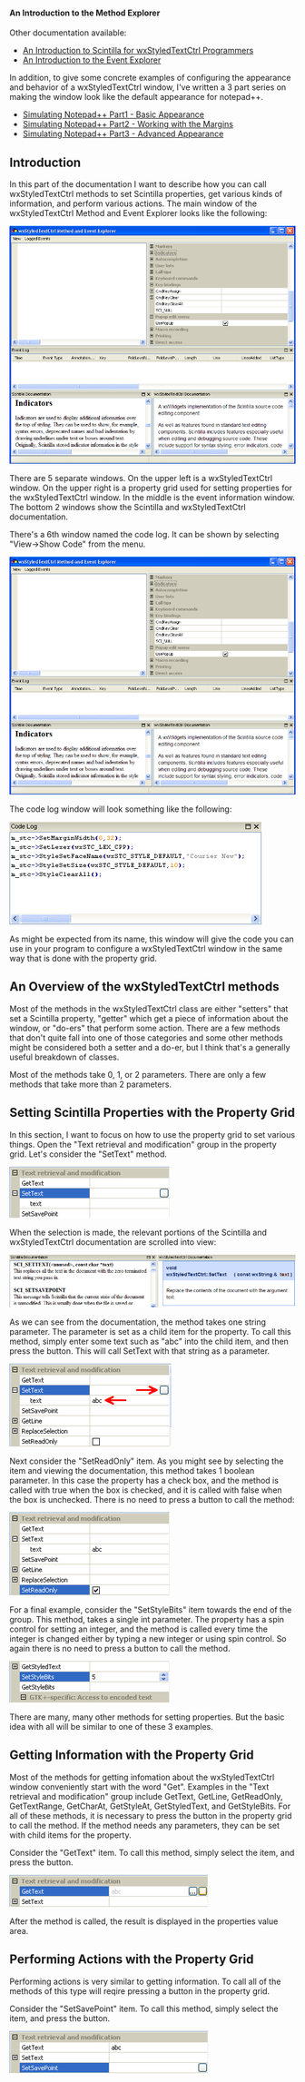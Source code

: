 #### An Introduction to the Method Explorer

Other documentation available:
 - [An Introduction to Scintilla for wxStyledTextCtrl Programmers](https://github.com/NewPagodi/wxSTCmee/blob/master/doc/IntroductionToScintilla.md)
 - [An Introduction to the Event Explorer](https://github.com/NewPagodi/wxSTCmee/blob/master/doc/EventExplorer.md)
 
In addition, to give some concrete examples of configuring the appearance and behavior of a wxStyledTextCtrl window, I've written a 3 part series on making the window look like the default appearance for notepad++.

 - [Simulating Notepad++ Part1 - Basic Appearance](https://github.com/NewPagodi/wxSTCmee/blob/master/doc/SimulatingNotepad++Part1_BasicAppearance.md)
 - [Simulating Notepad++ Part2 - Working with the Margins](https://github.com/NewPagodi/wxSTCmee/blob/master/doc/SimulatingNotepad++Part2_Margins.md)
 - [Simulating Notepad++ Part3 - Advanced Appearance](https://github.com/NewPagodi/wxSTCmee/blob/master/doc/SimulatingNotepad++Part3_AdvancedAppearance.md)

## Introduction 
In this part of the documentation I want to describe how you can call wxStyledTextCtrl methods to set Scintilla properties, get various kinds of information, and perform various actions.  The main window of the wxStyledTextCtrl Method and Event Explorer looks like the following:

![wxStyledTextCtrl Method and Event Explorer ](https://github.com/NewPagodi/wxSTCmee/blob/master/doc/img/stcmee.png "wxStyledTextCtrl Method and Event Explorer ") 

There are 5 separate windows.  On the upper left is a wxStyledTextCtrl window.  On the upper right is a property grid used for setting properties for the wxStyledTextCtrl window.  In the middle is the event information window.  The bottom 2 windows show the Scintilla and wxStyledTextCtrl documentation.  

There's a 6th window named the code log.  It can be shown by selecting "View->Show Code" from the menu. 

![The Show Code Menu Item](https://github.com/NewPagodi/wxSTCmee/blob/master/doc/img/stcmee.png "The Show Code Menu Item") 

The code log window will look something like the following:

![The Code Log Window](https://github.com/NewPagodi/wxSTCmee/blob/master/doc/img/codelog.png "The Code Log Window") 

As might be expected from its name, this window will give the code you can use in your program to configure a wxStyledTextCtrl window in the same way that is done with the property grid.

## An Overview of the wxStyledTextCtrl methods

Most of the methods in the wxStyledTextCtrl class are either "setters" that set a Scintilla property, "getter" which get a piece of information about the window, or "do-ers" that perform some action.  There are a few methods that don't quite fall into one of those categories and some other methods might be considered both a setter and a do-er, but I think that's a generally useful breakdown of classes.

Most of the methods take 0, 1, or 2 parameters.  There are only a few methods that take more than 2 parameters.

## Setting Scintilla Properties with the Property Grid

In this section, I want to focus on how to use the property grid to set various things.  Open the "Text retrieval and modification" group in the property grid.  Let's consider the "SetText" method.

![The Set Text Property](https://github.com/NewPagodi/wxSTCmee/blob/master/doc/img/settextSel.png "The Set Text Property") 

When the selection is made, the relevant portions of the Scintilla and wxStyledTextCtrl documentation are scrolled into view:

![The Set Text Help](https://github.com/NewPagodi/wxSTCmee/blob/master/doc/img/settextHelp.png "The Set Text Help") 

As we can see from the documentation, the method takes one string parameter.  The parameter is set as a child item for the property.  To call this method, simply enter some text such as "abc" into the child item, and then press the button.  This will call SetText with that string as a parameter.

![the Set Text method](https://github.com/NewPagodi/wxSTCmee/blob/master/doc/img/settext.png "the Set Text method") 

Next consider the "SetReadOnly" item.  As you might see by selecting the item and viewing the documentation, this method takes 1 boolean parameter.  In this case the property has a check box, and the method is called with true when the box is checked, and it is called with false when the box is unchecked.  There is no need to press a button to call the method:

![the SetReadOnly method](https://github.com/NewPagodi/wxSTCmee/blob/master/doc/img/setReadOnly.png "the SetReadOnly method") 

For a final example, consider the "SetStyleBits" item towards the end of the group.  This method, takes a single int parameter.  The property has a spin control for setting an integer, and the method is called every time the integer is changed either by typing a new integer or using spin control.  So again there is no need to press a button to call the method.  

![the SetStyleBits method](https://github.com/NewPagodi/wxSTCmee/blob/master/doc/img/SetStyleBits.png "the SetStyleBits method")

There are many, many other methods for setting properties.  But the basic idea with all will be similar to one of these 3 examples.

<!---
Additional sections I hope to write:
enum properties
color properties
flags properties
-->

## Getting Information with the Property Grid

Most of the methods for getting infomation about the wxStyledTextCtrl window conveniently start with the word "Get".  Examples in the "Text retrieval and modification" group include GetText, GetLine, GetReadOnly, GetTextRange, GetCharAt, GetStyleAt, GetStyledText, and GetStyleBits.  For all of these methods, it is necessary to press the button in the property grid to call the method.  If the method needs any parameters, they can be set with child items for the property.

Consider the "GetText" item.  To call this method, simply select the item, and press the button.

![the GetText method](https://github.com/NewPagodi/wxSTCmee/blob/master/doc/img/GetText.png "the GetText method")

After the method is called, the result is displayed in the properties value area.

## Performing Actions with the Property Grid

Performing actions is very similar to getting information.  To call all of the methods of this type will reqire pressing a button in the property grid.  

Consider the "SetSavePoint" item.  To call this method, simply select the item, and press the button.

![the SetSavePoint method](https://github.com/NewPagodi/wxSTCmee/blob/master/doc/img/SetSavePoint.png "the SetSavePoint method")

<!---
Additional sections I hope to write:
use an example that doesn't begin with the word "Set" since that makes it seem like a setter instead of a do-er
-->





